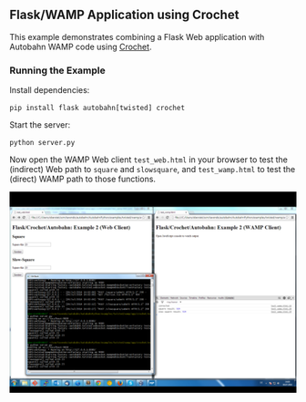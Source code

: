 ## Flask/WAMP Application using Crochet

This example demonstrates combining a Flask Web application with Autobahn WAMP code using [Crochet](https://crochet.readthedocs.org/).

### Running the Example

Install dependencies:

```shell
pip install flask autobahn[twisted] crochet
```

Start the server: 


```shell
python server.py
```

Now open the WAMP Web client `test_web.html` in your browser to test the (indirect) Web path to `square` and `slowsquare`, and `test_wamp.html` to test the (direct) WAMP path to those functions.

![](screenshot.png)
